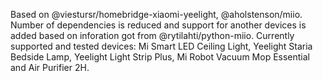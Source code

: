 Based on @viestursr/homebridge-xiaomi-yeelight, @aholstenson/miio. Number of dependencies is reduced and support for another devices is added based on inforation got from @rytilahti/python-miio. Currently supported and tested devices: Mi Smart LED Ceiling Light, Yeelight Staria Bedside Lamp, Yeelight Light Strip Plus, Mi Robot Vacuum Mop Essential and Air Purifier 2H.